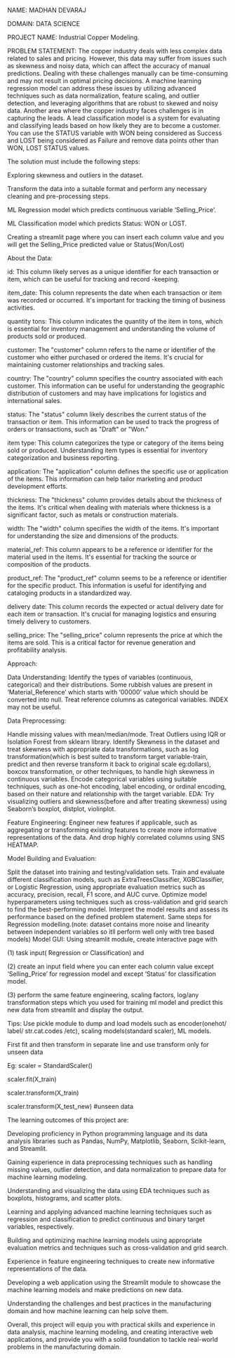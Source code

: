 NAME: MADHAN DEVARAJ

DOMAIN: DATA SCIENCE

PROJECT NAME: Industrial Copper Modeling.

PROBLEM STATEMENT: The copper industry deals with less complex data related to sales and pricing. However, this data may suffer from issues such as skewness and noisy data, which can affect the accuracy of manual predictions. Dealing with these challenges manually can be time-consuming and may not result in optimal pricing decisions. A machine learning regression model can address these issues by utilizing advanced techniques such as data normalization, feature scaling, and outlier detection, and leveraging algorithms that are robust to skewed and noisy data. Another area where the copper industry faces challenges is in capturing the leads. A lead classification model is a system for evaluating and classifying leads based on how likely they are to become a customer. You can use the STATUS variable with WON being considered as Success and LOST being considered as Failure and remove data points other than WON, LOST STATUS values.

The solution must include the following steps:

Exploring skewness and outliers in the dataset.

Transform the data into a suitable format and perform any necessary cleaning and pre-processing steps.

ML Regression model which predicts continuous variable ‘Selling_Price’.

ML Classification model which predicts Status: WON or LOST.

Creating a streamlit page where you can insert each column value and you will get the Selling_Price predicted value or Status(Won/Lost)

About the Data:

id: This column likely serves as a unique identifier for each transaction or item, which can be useful for tracking and record -keeping.

item_date: This column represents the date when each transaction or item was recorded or occurred. It's important for tracking the timing of business activities.

quantity tons: This column indicates the quantity of the item in tons, which is essential for inventory management and understanding the volume of products sold or produced.

customer: The "customer" column refers to the name or identifier of the customer who either purchased or ordered the items. It's crucial for maintaining customer relationships and tracking sales.

country: The "country" column specifies the country associated with each customer. This information can be useful for understanding the geographic distribution of customers and may have implications for logistics and international sales.

status: The "status" column likely describes the current status of the transaction or item. This information can be used to track the progress of orders or transactions, such as "Draft" or "Won."

item type: This column categorizes the type or category of the items being sold or produced. Understanding item types is essential for inventory categorization and business reporting.

application: The "application" column defines the specific use or application of the items. This information can help tailor marketing and product development efforts.

thickness: The "thickness" column provides details about the thickness of the items. It's critical when dealing with materials where thickness is a significant factor, such as metals or construction materials.

width: The "width" column specifies the width of the items. It's important for understanding the size and dimensions of the products.

material_ref: This column appears to be a reference or identifier for the material used in the items. It's essential for tracking the source or composition of the products.

product_ref: The "product_ref" column seems to be a reference or identifier for the specific product. This information is useful for identifying and cataloging products in a standardized way.

delivery date: This column records the expected or actual delivery date for each item or transaction. It's crucial for managing logistics and ensuring timely delivery to customers.

selling_price: The "selling_price" column represents the price at which the items are sold. This is a critical factor for revenue generation and profitability analysis.

Approach:

Data Understanding: Identify the types of variables (continuous, categorical) and their distributions. Some rubbish values are present in ‘Material_Reference’ which starts with ‘00000’ value which should be converted into null. Treat reference columns as categorical variables. INDEX may not be useful.

Data Preprocessing:

Handle missing values with mean/median/mode.
Treat Outliers using IQR or Isolation Forest from sklearn library.
Identify Skewness in the dataset and treat skewness with appropriate data transformations, such as log transformation(which is best suited to transform target variable-train, predict and then reverse transform it back to original scale eg:dollars), boxcox transformation, or other techniques, to handle high skewness in continuous variables.
Encode categorical variables using suitable techniques, such as one-hot encoding, label encoding, or ordinal encoding, based on their nature and relationship with the target variable.
EDA: Try visualizing outliers and skewness(before and after treating skewness) using Seaborn’s boxplot, distplot, violinplot.

Feature Engineering: Engineer new features if applicable, such as aggregating or transforming existing features to create more informative representations of the data. And drop highly correlated columns using SNS HEATMAP.

Model Building and Evaluation:

Split the dataset into training and testing/validation sets.
Train and evaluate different classification models, such as ExtraTreesClassifier, XGBClassifier, or Logistic Regression, using appropriate evaluation metrics such as accuracy, precision, recall, F1 score, and AUC curve.
Optimize model hyperparameters using techniques such as cross-validation and grid search to find the best-performing model.
Interpret the model results and assess its performance based on the defined problem statement.
Same steps for Regression modelling.(note: dataset contains more noise and linearity between independent variables so itll perform well only with tree based models)
Model GUI: Using streamlit module, create interactive page with

(1) task input( Regression or Classification) and

(2) create an input field where you can enter each column value except ‘Selling_Price’ for regression model and except ‘Status’ for classification model.

(3) perform the same feature engineering, scaling factors, log/any transformation steps which you used for training ml model and predict this new data from streamlit and display the output.

Tips: Use pickle module to dump and load models such as encoder(onehot/ label/ str.cat.codes /etc), scaling models(standard scaler), ML models.

First fit and then transform in separate line and use transform only for unseen data

Eg: scaler = StandardScaler()

scaler.fit(X_train)

scaler.transform(X_train)

scaler.transform(X_test_new) #unseen data

The learning outcomes of this project are:

Developing proficiency in Python programming language and its data analysis libraries such as Pandas, NumPy, Matplotlib, Seaborn, Scikit-learn, and Streamlit.

Gaining experience in data preprocessing techniques such as handling missing values, outlier detection, and data normalization to prepare data for machine learning modeling.

Understanding and visualizing the data using EDA techniques such as boxplots, histograms, and scatter plots.

Learning and applying advanced machine learning techniques such as regression and classification to predict continuous and binary target variables, respectively.

Building and optimizing machine learning models using appropriate evaluation metrics and techniques such as cross-validation and grid search.

Experience in feature engineering techniques to create new informative representations of the data.

Developing a web application using the Streamlit module to showcase the machine learning models and make predictions on new data.

Understanding the challenges and best practices in the manufacturing domain and how machine learning can help solve them.

Overall, this project will equip you with practical skills and experience in data analysis, machine learning modeling, and creating interactive web applications, and provide you with a solid foundation to tackle real-world problems in the manufacturing domain.
